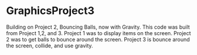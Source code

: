 # GraphicsProject3
Building on Project 2, Bouncing Balls, now with Gravity.
This code was built from Project 1,2, and 3.
Project 1 was to display items on the screen.
Project 2 was to get balls to bounce around the screen.
Project 3 is bounce around the screen, collide, and use gravity.
